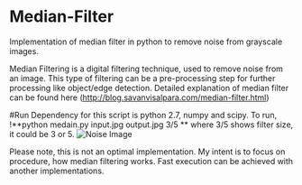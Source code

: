 # Median-Filter
Implementation of median filter in python to remove noise from grayscale images.

Median Filtering is a digital filtering technique, used to remove noise from an image. This type of filtering can be a pre-processing step for further processing like object/edge detection. Detailed explanation of median filter can be found here (http://blog.savanvisalpara.com/median-filter.html)

#Run
Dependency for this script is python 2.7, numpy and scipy. To run,
!**python medain.py input.jpg output.jpg 3/5 **
where 3/5 shows filter size, it could be 3 or 5. 
![Noise Image](http://blog.savanvisalpara.com/images/enb.pgm "Image with noise")


Please note, this is not an optimal implementation. My intent is to focus on procedure, how median filtering works. Fast execution can be achieved with another implementations.
